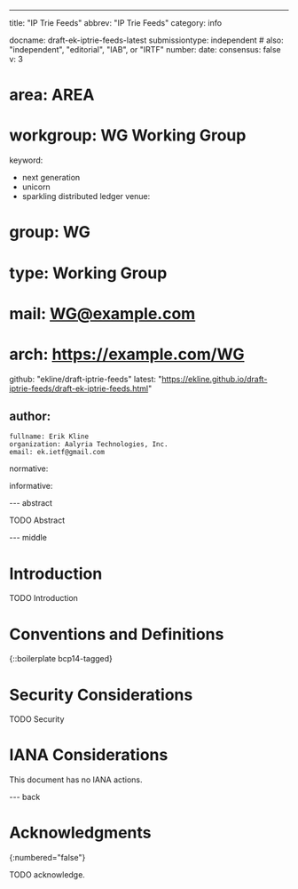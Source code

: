 ---
title: "IP Trie Feeds"
abbrev: "IP Trie Feeds"
category: info

docname: draft-ek-iptrie-feeds-latest
submissiontype: independent  # also: "independent", "editorial", "IAB", or "IRTF"
number:
date:
consensus: false
v: 3
# area: AREA
# workgroup: WG Working Group
keyword:
 - next generation
 - unicorn
 - sparkling distributed ledger
venue:
#  group: WG
#  type: Working Group
#  mail: WG@example.com
#  arch: https://example.com/WG
  github: "ekline/draft-iptrie-feeds"
  latest: "https://ekline.github.io/draft-iptrie-feeds/draft-ek-iptrie-feeds.html"

author:
 -
    fullname: Erik Kline
    organization: Aalyria Technologies, Inc.
    email: ek.ietf@gmail.com

normative:

informative:


--- abstract

TODO Abstract


--- middle

# Introduction

TODO Introduction

<!--

* mention:
  * geofeed finder
  * geofeeds study
* Since 8805 several requests have been received over the years:
  * more extensible format than CSV [cite RFC]
  * richer expression of geographic regions
  * more canonical sources of geograhic names (geonames.org?)
  * some kinds of guarantees for anonymity
  * locations not on Earth
  * support for anycast
  * additional attributes like "end site prefixes"
  * remove all mention of ill-fated, ill-conceived Postal Code
* restress "best effort"
* inline attestations?
* primary attribute in the IP Trie is "geo"
* multiple feeds representing different views of the same data
  * feed for public consumption might be very different from a feed served to Emergency Services consumers (or org-internal consumers)

-->

# Conventions and Definitions

{::boilerplate bcp14-tagged}


# Security Considerations

TODO Security


# IANA Considerations

This document has no IANA actions.


--- back

# Acknowledgments
{:numbered="false"}

TODO acknowledge.
